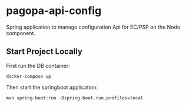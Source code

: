# pagopa-api-config
Spring application to manage configuration Api for EC/PSP on the Nodo component.

## Start Project Locally
First run the DB container:

`docker-compose up`

Then start the springboot application:

`mvn spring-boot:run -Dspring-boot.run.profiles=local`

